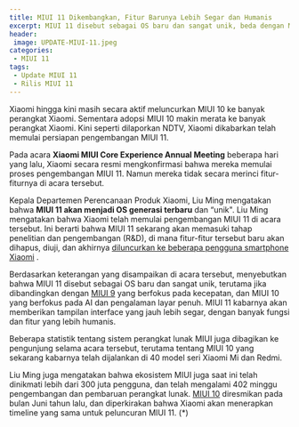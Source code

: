 ```yaml
---
title: MIUI 11 Dikembangkan, Fitur Barunya Lebih Segar dan Humanis
excerpt: MIUI 11 disebut sebagai OS baru dan sangat unik, beda dengan MIUI 9 yang fokus pada kecepatan, dan MIUI 10 yang fokus pada AI dan pengalaman layar penuh. MIUI 11 akan memberikan interface yang jauh lebih segar dan banyak fungsi dan fitur humanis.
header:
 image: UPDATE-MIUI-11.jpeg
categories:
 - MIUI 11
tags:
 - Update MIUI 11
 - Rilis MIUI 11
---
```

Xiaomi hingga kini masih secara aktif meluncurkan MIUI 10 ke banyak perangkat Xiaomi. Sementara adopsi MIUI 10 makin merata ke banyak perangkat Xiaomi. Kini seperti dilaporkan NDTV, Xiaomi dikabarkan telah memulai persiapan pengembangan MIUI 11.

Pada acara **Xiaomi MIUI Core Experience Annual Meeting** beberapa hari yang lalu, Xiaomi secara resmi mengkonfirmasi bahwa mereka memulai proses pengembangan MIUI 11. Namun mereka tidak secara merinci fitur-fiturnya di acara tersebut.

Kepala Departemen Perencanaan Produk Xiaomi, Liu Ming mengatakan bahwa **MIUI 11 akan menjadi OS generasi terbaru** dan “unik". Liu Ming mengatakan bahwa Xiaomi telah memulai pengembangan MIUI 11 di acara tersebut. Ini berarti bahwa MIUI 11 sekarang akan memasuki tahap penelitian dan pengembangan (R&D), di mana fitur-fitur tersebut baru akan dihapus, diuji, dan akhirnya [diluncurkan ke beberapa pengguna smartphone Xiaomi](https://mi.knoacc.org/daftar-ponsel-xiaomi-dapat-udate-miui-11) .

Berdasarkan keterangan yang disampaikan di acara tersebut, menyebutkan bahwa MIUI 11 disebut sebagai OS baru dan sangat unik, terutama jika dibandingkan dengan [MIUI 9](https://mi.knoacc.org/update-rom-miui-92-global-stable-full-changelog) yang berfokus pada kecepatan, dan MIUI 10 yang berfokus pada AI dan pengalaman layar penuh. MIUI 11 kabarnya akan memberikan tampilan interface yang jauh lebih segar, dengan banyak fungsi dan fitur yang lebih humanis.

Beberapa statistik tentang sistem perangkat lunak MIUI juga dibagikan ke pengunjung selama acara tersebut, terutama tentang MIUI 10 yang sekarang kabarnya telah dijalankan di 40 model seri Xiaomi Mi dan Redmi.

Liu Ming juga mengatakan bahwa ekosistem MIUI juga saat ini telah dinikmati lebih dari 300 juta pengguna, dan telah mengalami 402 minggu pengembangan dan pembaruan perangkat lunak. [MIUI 10](/download-miui-11-semua-tipe) diresmikan pada bulan Juni tahun lalu, dan diperkirakan bahwa Xiaomi akan menerapkan timeline yang sama untuk peluncuran MIUI 11. (*)

